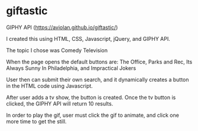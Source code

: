 # giftastic

GIPHY API (https://aviolan.github.io/giftastic/)

I created this using HTML, CSS, Javascript, jQuery, and GIPHY API.

The topic I chose was Comedy Television

When the page opens the default buttons are: The Office, Parks and Rec, Its Always Sunny In Philadelphia, and Impractical Jokers

User then can submit their own search, and it dynamically creates a button in the HTML code using Javascript.

After user adds a tv show, the button is created. Once the tv button is clicked, the GIPHY API will return 10 results.

In order to play the gif, user must click the gif to animate, and click one more time to get the still.

